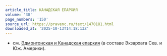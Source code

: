 ```yaml
---
article_title: КАНАДСКАЯ ЕПАРХИЯ
volume: '30'
page_numbers: '150'
source_url: https://pravenc.ru/text/1470181.html
downloaded_at: '2025-10-13T14:18:13Z'
---
```


- см. [Эдмонтонская и Канадская епархия](<https://pravenc.ru/text/Эдмонтонская и Канадская епархия.html>) (в составе Экзархата Сев. и Юж. Америки).
